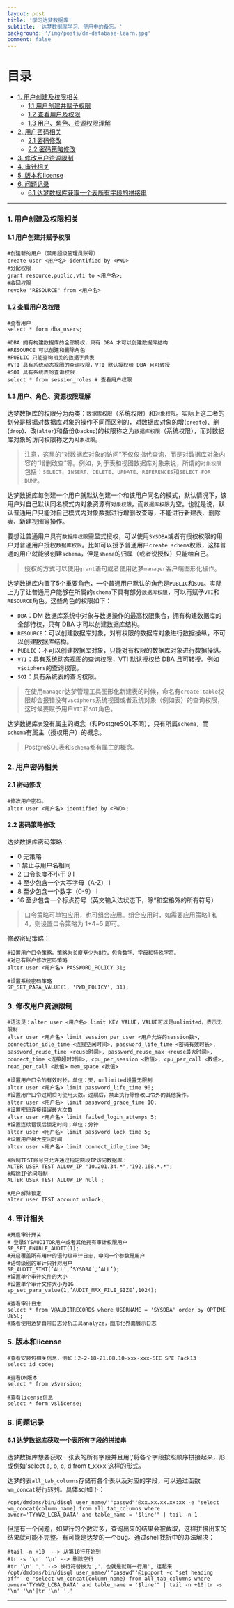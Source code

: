```yaml
---
layout: post
title: '学习达梦数据库'
subtitle: '达梦数据库学习、使用中的备忘。'
background: '/img/posts/dm-database-learn.jpg'
comment: false
---
```


# 目录

- [1. 用户创建及权限相关](#1)
    - [1.1 用户创建并赋予权限](#1.1)
    - [1.2 查看用户及权限](#1.2)
    - [1.3 用户、角色、资源权限理解](#1.3)
- [2. 用户密码相关](#2)
    - [2.1 密码修改](#2.1)
    - [2.2 密码策略修改](#2.2)
- [3. 修改用户资源限制](#3)
- [4. 审计相关](#4)
- [5. 版本和license](#5)
- [6. 问题记录](#6)
    - [6.1 达梦数据库获取一个表所有字段的拼接串](#6.1)

---

<h3 id="1">1. 用户创建及权限相关</h3>

<h4 id="1.1">1.1 用户创建并赋予权限</h4>

```shell
#创建新的用户（禁用超级管理员账号）
create user <用户名> identified by <PWD>
#分配权限
grant resource,public,vti to <用户名>;
#收回权限
revoke "RESOURCE" from <用户名>
```

<h4 id="1.2">1.2 查看用户及权限</h4>

```shell
#查看用户
select * form dba_users;

#DBA 拥有构建数据库的全部特权，只有 DBA 才可以创建数据库结构 
#RESOURCE 可以创建和删除角色 
#PUBLIC 只能查询相关的数据字典表 
#VTI 具有系统动态视图的查询权限，VTI 默认授权给 DBA 且可转授 
#SOI 具有系统表的查询权限 
select * from session_roles # 查看用户权限
```

<h4 id="1.3">1.3 用户、角色、资源权限理解</h4>

达梦数据库的权限分为两类：`数据库权限`（系统权限）和`对象权限`。实际上这二者的划分是根据对数据库对象的操作不同而区别的，对数据库对象的增(`create`)、删(`drop`)、改(`alter`)和备份(`backup`)的权限称之为`数据库权限`（系统权限），而对数据库对象的访问权限称之为`对象权限`。

> 注意，这里的“对数据库对象的访问”不仅仅指代查询，而是对数据库对象内容的“增删改查”等。例如，对于表和视图数据库对象来说，所谓的`对象权限`包括：`SELECT`、`INSERT`、`DELETE`、`UPDATE`、`REFERENCES`和`SELECT FOR DUMP`。

达梦数据库每创建一个用户就默认创建一个和该用户同名的模式，默认情况下，该用户对自己默认同名模式内对象资源有`对象权限`，而`数据库权限`为空。也就是说，默认普通用户只能对自己模式内对象数据进行增删改查等，不能进行新建表、删除表、新建视图等操作。

要想让普通用户具有`数据库权限`需显式授权，可以使用`SYSDBA`或者有授权权限的用户对普通用户授权`数据库权限`。比如可以授予普通用户`create schema`权限，这样普通的用户就能够创建`schema`，但是`shema`的归属（或者说授权）只能给自己。

> 授权的方式可以使用`grant`语句或者使用达梦`manager`客户端图形化操作。

达梦数据库内置了5个重要角色，一个普通用户默认的角色是`PUBLIC`和`SOI`。实际上为了让普通用户能够在所属的`schema`下具有部分`数据库权限`，可以再赋予`VTI`和`RESOURCE`角色。这些角色的权限如下：

- `DBA`：DM 数据库系统中对象与数据操作的最高权限集合，拥有构建数据库的全部特权，只有 DBA 才可以创建数据库结构。
- `RESOURCE`：可以创建数据库对象，对有权限的数据库对象进行数据操纵，不可以创建数据库结构。
- `PUBLIC`：不可以创建数据库对象，只能对有权限的数据库对象进行数据操纵。
- `VTI`：具有系统动态视图的查询权限，VTI 默认授权给 DBA 且可转授。例如`v$ciphers`的查询权限。
- `SOI`：具有系统表的查询权限。

> 在使用`manager`达梦管理工具图形化新建表的时候，命名有`create table`权限却会报错没有`v$ciphers`系统视图或者系统对象（例如表）的查询权限，这时候要赋予用户`VTI`和`SOI`角色。

达梦数据库`表`没有属主的概念（和PostgreSQL不同），只有所属`schema`，而`schema`有属主（授权用户）的概念。

> PostgreSQL表和`schema`都有属主的概念。

<h3 id="2">2. 用户密码相关</h3>

<h4 id="2.1">2.1 密码修改</h4>

```shell
#修改用户密码。
alter user <用户名> identified by <PWD>;    
```

<h4 id="2.2">2.2 密码策略修改</h4>

达梦数据库密码策略：

- 0 无策略
- 1 禁止与用户名相同
- 2 口令长度不小于 9 l
- 4 至少包含一个大写字母（A-Z） l
- 8 至少包含一个数字（0-9） l
- 16 至少包含一个标点符号（英文输入法状态下，除“和空格外的所有符号）

> 口令策略可单独应用，也可组合应用。组合应用时，如需要应用策略1 和 4，则设置口令策略为 1+4=5 即可。

修改密码策略：

```shell
#设置用户口令策略。策略为长度至少为8位，包含数字、字母和特殊字符。
#对已有账户修改密码策略
alter user <用户名> PASSWORD_POLICY 31;

#设置系统密码策略
SP_SET_PARA_VALUE(1, ‘PWD_POLICY’, 31);
```

<h3 id="3">3. 修改用户资源限制</h3>

```shell
#语法是：alter user <用户名> limit KEY VALUE，VALUE可以是unlimited，表示无限制
alter user <用户名> limit session_per_user <用户允许的session数>, connection_idle_time <连接空闲时间>, password_life_time <密码有效时长>, password_reuse_time <reuse时间>, password_reuse_max <reuse最大时间>, connect_time <连接超时时间>, cpu_per_session <数值>, cpu_per_call <数值>, read_per_call <数值> mem_space <数值>

#设置用户口令的有效时长。单位：天，unlimited设置无限制
alter user <用户名> limit password_life_time 90;
#设置用户口令过期后可使用天数。过期后，禁止执行除修改口令外的其他操作。
alter user <用户名> limit password_grace_time 10;
#设置密码连接错误最大次数
alter user <用户名> limit failed_login_attemps 5;
#设置连续错误后锁定时间；单位：分钟
alter user <用户名> limit password_lock_time 5;
#设置用户最大空闲时间
alter user <用户名> limit connect_idle_time 30;

#限制TEST账号只允许通过指定网段IP访问数据库：
ALTER USER TEST ALLOW_IP "10.201.34.*","192.168.*.*";
#解除IP访问限制
ALTER USER TEST ALLOW_IP null ;

#用户解除锁定
alter user TEST account unlock;
```

<h3 id="4">4. 审计相关</h3>

```shell
#开启审计开关
# 登录SYSAUDITOR用户或者其他拥有审计权限用户
SP_SET_ENABLE_AUDIT(1); 
#开启覆盖所有用户的语句级审计日志，中间一个参数是用户
#语句级别的审计只针对用户
SP_AUDIT_STMT(‘ALL’,’SYSDBA’,’ALL’);
#设置单个审计文件的大小
#设置单个审计文件大小为1G
sp_set_para_value(1,‘AUDIT_MAX_FILE_SIZE’,1024);

#查看审计日志
select * from V@AUDITRECORDS where USERNAME = 'SYSDBA' order by OPTIME DESC;
#或者使用达梦自带日志分析工具analyze，图形化界面展示日志
```

<h3 id="5">5. 版本和license</h3>

```shell
#查看安装包相关信息，例如：2-2-18-21.08.10-xxx-xxx-SEC SPE Pack13
select id_code;

#查看DM版本
select * from v$version;

#查看license信息
select * form v$license;
```

<h3 id="6">6. 问题记录</h3>

<h4 id="6.1">6.1 达梦数据库获取一个表所有字段的拼接串</h4>

达梦数据库想要获取一张表的所有字段并且用','将各个字段按照顺序拼接起来，形成例如'select a, b, c, d from t_xxxx'这样的形式。

达梦的表`all_tab_columns`存储有各个表以及对应的字段，可以通过函数`wm_concat`将行转列。具体sql如下：

```shell
/opt/dmdbms/bin/disql user_name/'"passwd"'@xx.xx.xx.xx:xx -e "select wm_concat(column_name) from all_tab_columns where owner='TYYW2_LCBA_DATA' and table_name = '$line'" | tail -n 1
```

但是有一个问题，如果行的个数过多，查询出来的结果会被截取，这样拼接出来的结果就可能不完整。有可能是达梦的一个bug。通过shell找折中的办法解决：

```shell
#tail -n +10  --> 从第10行开始到
#tr -s '\n' '\n' --> 删除空行
#tr '\n' ',' --> 换行符替换为','，也就是就每一行用','连起来
/opt/dmdbms/bin/disql user_name/'"passwd"'@ip:port -c "set heading off" -e "select wm_concat(column_name) from all_tab_columns where owner='TYYW2_LCBA_DATA' and table_name = '$line'" | tail -n +10|tr -s '\n' '\n'|tr '\n' ','
```

---
